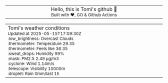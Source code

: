 
<div align="center">
<table>
<tbody>
<td align="center">
<img width="2000" height="0"><br>
Hello, this is Tomi's github 👋<br>
<sup>Built with ❤️, GO & Github Actions</sup><br>
<img width="2000" height="0">
</td>
</tbody>
</table>
</div>
<table>
<tbody>
<td align="left">
<img width="2000" height="0"><br>
Tomi's weather conditions<br>
<sup>Updated at 2025-05-15T17:09:30Z</sup><br>
<sup>:low_brightness: Overcast Clouds</sup><br>
<sup>:thermometer: Temperature 29.35 </sup><br>
<sup>:thermometer: Feels like 36.35</sup><br>
<sup>:sweat_drops: Humidity 99%</sup><br>
<sup>:mask: PM2.5 2.49 μg/m3</sup><br>
<sup>:cyclone: Wind 1.14m/s </sup><br>
<sup>:telescope: Visibility 10000m </sup><br>
<sup>:droplet: Rain 0mm/last 1h </sup><br>
<img width="2000" height="0">
</td>
<td align="left">
<img width="2000" height="0"><br>
<br>
<img width="2000" height="0">
</td>
</tbody>
</table>
</div>
    